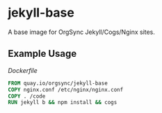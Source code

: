 # jekyll-base
A base image for OrgSync Jekyll/Cogs/Nginx sites.

## Example Usage

*Dockerfile*
```Dockerfile
FROM quay.io/orgsync/jekyll-base
COPY nginx.conf /etc/nginx/nginx.conf
COPY . /code
RUN jekyll b && npm install && cogs
```
